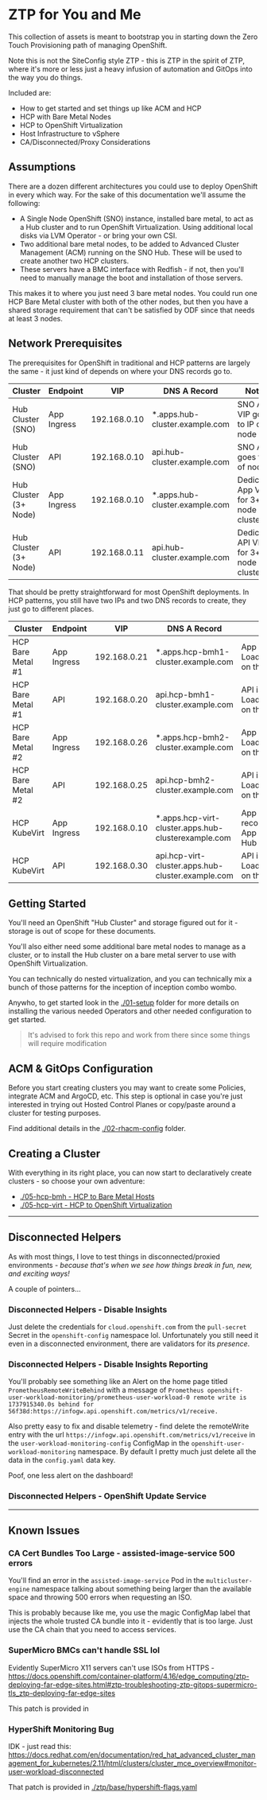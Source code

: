 # ZTP for You and Me

This collection of assets is meant to bootstrap you in starting down the Zero Touch Provisioning path of managing OpenShift.

Note this is not the SiteConfig style ZTP - this is ZTP in the spirit of ZTP, where it's more or less just a heavy infusion of automation and GitOps into the way you do things.

Included are:

- How to get started and set things up like ACM and HCP
- HCP with Bare Metal Nodes
- HCP to OpenShift Virtualization
- Host Infrastructure to vSphere
- CA/Disconnected/Proxy Considerations

## Assumptions

There are a dozen different architectures you could use to deploy OpenShift in every which way.  For the sake of this documentation we'll assume the following:

- A Single Node OpenShift (SNO) instance, installed bare metal, to act as a Hub cluster and to run OpenShift Virtualization.  Using additional local disks via LVM Operator - or bring your own CSI.
- Two additional bare metal nodes, to be added to Advanced Cluster Management (ACM) running on the SNO Hub.  These will be used to create another two HCP clusters.
- These servers have a BMC interface with Redfish - if not, then you'll need to manually manage the boot and installation of those servers.

This makes it to where you just need 3 bare metal nodes.  You could run one HCP Bare Metal cluster with both of the other nodes, but then you have a shared storage requirement that can't be satisfied by ODF since that needs at least 3 nodes.

## Network Prerequisites

The prerequisites for OpenShift in traditional and HCP patterns are largely the same - it just kind of depends on where your DNS records go to.

| Cluster | Endpoint | VIP | DNS A Record | Notes |
|---------|----------|-----|--------------|-------|
| Hub Cluster (SNO) | App Ingress | 192.168.0.10 | *.apps.hub-cluster.example.com | SNO App VIP goes to IP of node |
| Hub Cluster (SNO) | API | 192.168.0.10 | api.hub-cluster.example.com | SNO API goes to IP of node |
| Hub Cluster (3+ Node) | App Ingress | 192.168.0.10 | *.apps.hub-cluster.example.com | Dedicated App VIP for 3+ node clusters |
| Hub Cluster (3+ Node) | API | 192.168.0.11 | api.hub-cluster.example.com | Dedicated API VIP for 3+ node clusters |

That should be pretty straightforward for most OpenShift deployments.   In HCP patterns, you still have two IPs and two DNS records to create, they just go to different places.

| Cluster | Endpoint | VIP | DNS A Record | Notes |
|---------|----------|-----|--------------|-------|
| HCP Bare Metal #1 | App Ingress | 192.168.0.21 | *.apps.hcp-bmh1-cluster.example.com | App VIP is LoadBalancer service on the managed cluster |
| HCP Bare Metal #1 | API | 192.168.0.20 | api.hcp-bmh1-cluster.example.com | API is a LoadBalancer/NodePort on the Hub cluster |
| HCP Bare Metal #2 | App Ingress | 192.168.0.26 | *.apps.hcp-bmh2-cluster.example.com | App VIP is LoadBalancer service on the managed cluster |
| HCP Bare Metal #2 | API | 192.168.0.25 | api.hcp-bmh2-cluster.example.com | API is a LoadBalancer/NodePort on the Hub cluster |
| HCP KubeVirt | App Ingress | 192.168.0.10 | *.apps.hcp-virt-cluster.apps.hub-clusterexample.com | App Ingress DNS record points to the App Ingress VIP of the Hub Cluster |
| HCP KubeVirt | API | 192.168.0.30 | api.hcp-virt-cluster.apps.hub-cluster.example.com | API is a LoadBalancer/NodePort on the Hub cluster |

## Getting Started

You'll need an OpenShift "Hub Cluster" and storage figured out for it - storage is out of scope for these documents.

You'll also either need some additional bare metal nodes to manage as a cluster, or to install the Hub cluster on a bare metal server to use with OpenShift Virtualization.

You can technically do nested virtualization, and you can technically mix a bunch of those patterns for the inception of inception combo wombo.

Anywho, to get started look in the [./01-setup](./01-setup) folder for more details on installing the various needed Operators and other needed configuration to get started.

> It's advised to fork this repo and work from there since some things will require modification

## ACM & GitOps Configuration

Before you start creating clusters you may want to create some Policies, integrate ACM and ArgoCD, etc.  This step is optional in case you're just interested in trying out Hosted Control Planes or copy/paste around a cluster for testing purposes.

Find additional details in the [./02-rhacm-config](./02-rhacm-config) folder.

## Creating a Cluster

With everything in its right place, you can now start to declaratively create clusters - so choose your own adventure:

- [./05-hcp-bmh - HCP to Bare Metal Hosts](./05-hcp-bmh)
- [./05-hcp-virt - HCP to OpenShift Virtualization](./05-hcp-virt)

---

## Disconnected Helpers

As with most things, I love to test things in disconnected/proxied environments - *because that's when we see how things break in fun, new, and exciting ways!*

A couple of pointers...

### Disconnected Helpers - Disable Insights

Just delete the credentials for `cloud.openshift.com` from the `pull-secret` Secret in the `openshift-config` namespace lol.  Unfortunately you still need it even in a disconnected environment, there are validators for its *presence*.

### Disconnected Helpers - Disable Insights Reporting

You'll probably see something like an Alert on the home page titled `PrometheusRemoteWriteBehind` with a message of `Prometheus openshift-user-workload-monitoring/prometheus-user-workload-0 remote write is 1737915340.0s behind for 56f38d:https://infogw.api.openshift.com/metrics/v1/receive.`

Also pretty easy to fix and disable telemetry - find delete the remoteWrite entry with the url `https://infogw.api.openshift.com/metrics/v1/receive` in the `user-workload-monitoring-config` ConfigMap in the `openshift-user-workload-monitoring` namespace.  By default I pretty much just delete all the data in the `config.yaml` data key.

Poof, one less alert on the dashboard!

### Disconnected Helpers - OpenShift Update Service

---

## Known Issues

### CA Cert Bundles Too Large - assisted-image-service 500 errors

You'll find an error in the `assisted-image-service` Pod in the `multicluster-engine` namespace talking about something being larger than the available space and throwing 500 errors when requesting an ISO.

This is probably because like me, you use the magic ConfigMap label that injects the whole trusted CA bundle into it - evidently that is too large.  Just use the CA chain that you need to access services.

### SuperMicro BMCs can't handle SSL lol

Evidently SuperMicro X11 servers can't use ISOs from HTTPS - https://docs.openshift.com/container-platform/4.16/edge_computing/ztp-deploying-far-edge-sites.html#ztp-troubleshooting-ztp-gitops-supermicro-tls_ztp-deploying-far-edge-sites

This patch is provided in [](./ztp/base/metal3_provisioning.yaml)

### HyperShift Monitoring Bug

IDK - just read this: https://docs.redhat.com/en/documentation/red_hat_advanced_cluster_management_for_kubernetes/2.11/html/clusters/cluster_mce_overview#monitor-user-workload-disconnected

That patch is provided in [./ztp/base/hypershift-flags.yaml](./ztp/base/hypershift-flags.yaml)